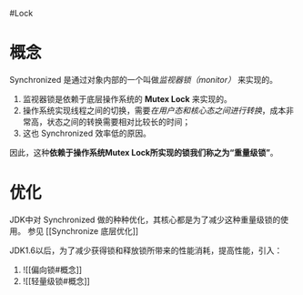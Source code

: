 #Lock 
# 概念

Synchronized 是通过对象内部的一个叫做*监视器锁（monitor）* 来实现的。
1. 监视器锁是依赖于底层操作系统的 **Mutex Lock** 来实现的。
2. 操作系统实现线程之间的切换，需要*在用户态和核心态之间进行转换*，成本非常高，状态之间的转换需要相对比较长的时间；
3. 这也 Synchronized 效率低的原因。

因此，这种**依赖于操作系统Mutex Lock所实现的锁我们称之为“重量级锁”**。

# 优化
JDK中对 Synchronized 做的种种优化，其核心都是为了减少这种重量级锁的使用。
参见 [[Synchronize 底层优化]]

JDK1.6以后，为了减少获得锁和释放锁所带来的性能消耗，提高性能，引入：
1. ![[偏向锁#概念]]
2. ![[轻量级锁#概念]]